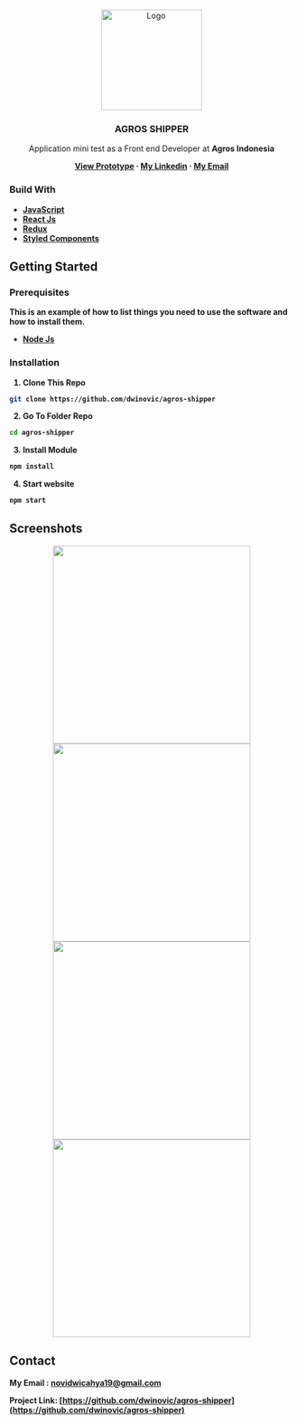 <!-- PROJECT LOGO -->
<br />
<p align="center">
  <a href="https://github.com/dwinovic/agros-shipper">
    <img src="https://res.cloudinary.com/dnv-images/image/upload/v1632420172/logo-icon_1_uuma2t.png" alt="Logo" width="178" height="178">
  </a>

  <h3 align="center">AGROS SHIPPER</h3>
  <p align="center">Application mini test as a Front end Developer at <b>Agros Indonesia<b></p>
  <p align="center">
    <a href="https://agros-shipper.vercel.app/">View Prototype</a>
    ·
    <a href="https://www.linkedin.com/in/novidwicahya/">My Linkedin</a>
    ·
    <a href="novidwicahya19@gmail.com">My Email</a>
  </p>
</p>

### Build With
* [JavaScript](https://www.javascript.com/)
* [React Js](https://reactjs.org/)
* [Redux](https://redux.js.org/)
* [Styled Components](https://styled-components.com/)

## Getting Started

### Prerequisites

This is an example of how to list things you need to use the software and how to install them.
* [Node Js](https://nodejs.org/en/download/)

### Installation

1. Clone This Repo
```sh
git clone https://github.com/dwinovic/agros-shipper
```
2. Go To Folder Repo
```sh
cd agros-shipper
```
3. Install Module
```sh
npm install
```
4. Start website
```sh
npm start
```

## Screenshots

<div align="center">
    <img width="350" src="https://res.cloudinary.com/dnv-images/image/upload/v1632498751/image_1_bwased.png">   
    <img width="350" src="https://res.cloudinary.com/dnv-images/image/upload/v1632498749/2_jyiitd.png">
</div>
<div align="center">
    <img width="350" src="https://res.cloudinary.com/dnv-images/image/upload/v1632498746/3_sbkxa7.png">   
    <img width="350" src="https://res.cloudinary.com/dnv-images/image/upload/v1632498743/4_xymxwp.png">
</div>

## Contact
My Email : novidwicahya19@gmail.com

Project Link: [https://github.com/dwinovic/agros-shipper](https://github.com/dwinovic/agros-shipper)
